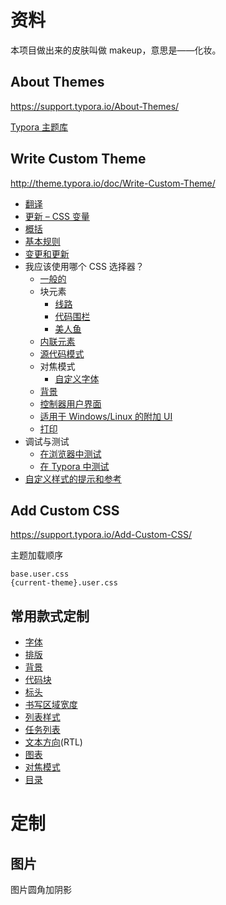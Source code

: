 # 资料

本项目做出来的皮肤叫做 makeup，意思是——化妆。

## About Themes

https://support.typora.io/About-Themes/



[Typora 主题库](http://theme.typora.io/)



## Write Custom Theme

http://theme.typora.io/doc/Write-Custom-Theme/



- [翻译](https://theme.typora.io/doc/Write-Custom-Theme/#translations)
- [更新 – CSS 变量](https://theme.typora.io/doc/Write-Custom-Theme/#update--css-variables)
- [概括](https://theme.typora.io/doc/Write-Custom-Theme/#summary)
- [基本规则](https://theme.typora.io/doc/Write-Custom-Theme/#basic-rules)
- [变更和更新](https://theme.typora.io/doc/Write-Custom-Theme/#changes-and-updates)
- 我应该使用哪个 CSS 选择器？
  - [一般的](https://theme.typora.io/doc/Write-Custom-Theme/#general)
  - 块元素
    - [线路](https://theme.typora.io/doc/Write-Custom-Theme/#lines)
    - [代码围栏](https://theme.typora.io/doc/Write-Custom-Theme/#code-fences)
    - [美人鱼](https://theme.typora.io/doc/Write-Custom-Theme/#mermaid)
  - [内联元素](https://theme.typora.io/doc/Write-Custom-Theme/#inline-elements)
  - [源代码模式](https://theme.typora.io/doc/Write-Custom-Theme/#source-code-mode)
  - 对焦模式
    - [自定义字体](https://theme.typora.io/doc/Write-Custom-Theme/#custom-font)
  - [背景](https://theme.typora.io/doc/Write-Custom-Theme/#background)
  - [控制器用户界面](https://theme.typora.io/doc/Write-Custom-Theme/#controller-ui)
  - [适用于 Windows/Linux 的附加 UI](https://theme.typora.io/doc/Write-Custom-Theme/#additional-ui-for-windowslinux)
  - [打印](https://theme.typora.io/doc/Write-Custom-Theme/#print)
- 调试与测试
  - [在浏览器中测试](https://theme.typora.io/doc/Write-Custom-Theme/#test-in-browser)
  - [在 Typora 中测试](https://theme.typora.io/doc/Write-Custom-Theme/#test-in-typora)
- [自定义样式的提示和参考](https://theme.typora.io/doc/Write-Custom-Theme/#tips-and-references-on-custom-style)



## Add Custom CSS

https://support.typora.io/Add-Custom-CSS/



主题加载顺序

```
base.user.css
{current-theme}.user.css
```



## 常用款式定制

- [字体](https://support.typora.io/Custom-Font/)
- [排版](https://support.typora.io/Typeset/)
- [背景](https://support.typora.io/Backgound/)
- [代码块](https://support.typora.io/Code-Block-Styles/)
- [标头](https://support.typora.io/Auto-Numbering/)
- [书写区域宽度](https://support.typora.io/Width-of-Writing-Area/)
- [列表样式](https://support.typora.io/List-Style/)
- [任务列表](https://support.typora.io/Task-List/)
- [文本方向](https://support.typora.io/RTL/)(RTL)
- [图表](https://support.typora.io/Draw-Diagrams-With-Markdown/#mermaid-options)
- [对焦模式](https://support.typora.io/Change-Styles-in-Focus-Mode/)
- [目录](https://support.typora.io/TOC-levels/)



# 定制



## 图片

图片圆角加阴影